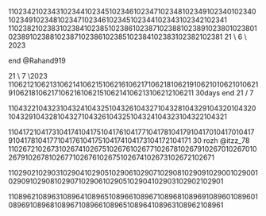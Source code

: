 1102342102343102344102345102346102347102348102349102340102340102349102348102347102346102345102344102343102342102341
1102382102383102384102385102386102387102388102389102380102380102389102388102387102386102385102384102383102382102381
21 \ 6 \ 2023

end @Rahand919

21 \ 7 \2023
1106212106213106214106215106216106217106218106219106210106210106219106218106217106216106215106214106213106212106211
30days end 21 / 7

1104322104323104324104325104326104327104328104329104320104320104329104328104327104326104325104324104323104322104321

1104172104173104174104175104176104177104178104179104170104170104179104178104177104176104175104174104173104172104171
30 rozh @itzz_78
1102672102673102674102675102676102677102678102679102670102670102679102678102677102676102675102674102673102672102671

1102902102903102904102905102906102907102908102909102900102900102909102908102907102906102905102904102903102902102901

1108962108963108964108965108966108967108968108969108960108960108969108968108967108966108965108964108963108962108961

